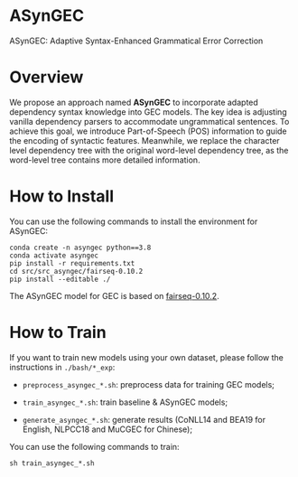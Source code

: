 # ASynGEC
ASynGEC: Adaptive Syntax-Enhanced Grammatical Error Correction


# Overview
We propose an approach named **ASynGEC** to incorporate adapted dependency syntax knowledge into GEC models. The key idea is adjusting vanilla
dependency parsers to accommodate ungrammatical sentences. To achieve this goal, we introduce Part-of-Speech (POS) information to guide the encoding of syntactic features. Meanwhile, we replace the character level dependency tree with the original word-level dependency tree, as the word-level
tree contains more detailed information.


# How to Install

You can use the following commands to install the environment for ASynGEC:

```
conda create -n asyngec python==3.8
conda activate asyngec
pip install -r requirements.txt
cd src/src_asyngec/fairseq-0.10.2
pip install --editable ./
```

The ASynGEC model for GEC is based on [fairseq-0.10.2](https://github.com/facebookresearch/fairseq/tree/v0.10.2).




# How to Train
If you want to train new models using your own dataset, please follow the instructions in `./bash/*_exp`:

+ `preprocess_asyngec_*.sh`: preprocess data for training GEC models;

+ `train_asyngec_*.sh`: train baseline & ASynGEC models;

+ `generate_asyngec_*.sh`: generate results (CoNLL14 and BEA19 for English, NLPCC18 and MuCGEC for Chinese);

You can use the following commands to train:

```
sh train_asyngec_*.sh
```
